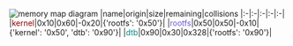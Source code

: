 ![memory map diagram](tests.test_docs_collisions.png)
|name|origin|size|remaining|collisions
|:-|:-|:-|:-|:-|
|<span style='color:darkred'>kernel</span>|0x10|0x60|-0x20|{'rootfs': '0x50'}|
|<span style='color:slateblue'>rootfs</span>|0x50|0x50|-0x10|{'kernel': '0x50', 'dtb': '0x90'}|
|<span style='color:darkcyan'>dtb</span>|0x90|0x30|0x328|{'rootfs': '0x90'}|
